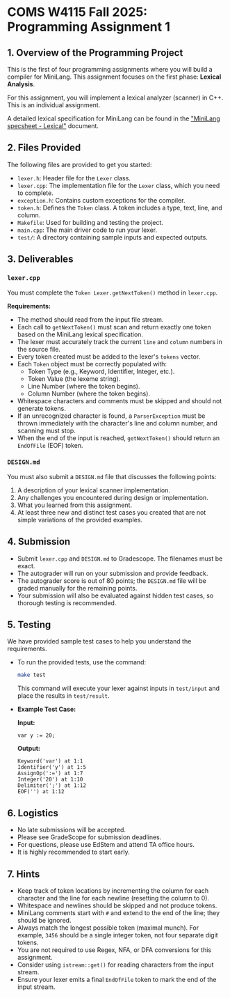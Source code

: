 # COMS W4115 Fall 2025: Programming Assignment 1

## 1\. Overview of the Programming Project

This is the first of four programming assignments where you will build a compiler for MiniLang. This assignment focuses on the first phase: **Lexical Analysis**.

For this assignment, you will implement a lexical analyzer (scanner) in C++. This is an individual assignment.

A detailed lexical specification for MiniLang can be found in the ["MiniLang specsheet - Lexical"](https://docs.google.com/document/d/1QoHRme1exPaBUvD9djJaGjcuq7A--uN1LTLgmENxwws/edit?tab=t.0) document.

## 2\. Files Provided

The following files are provided to get you started:

  * `lexer.h`: Header file for the `Lexer` class.
  * `lexer.cpp`: The implementation file for the `Lexer` class, which you need to complete.
  * `exception.h`: Contains custom exceptions for the compiler.
  * `token.h`: Defines the `Token` class. A token includes a type, text, line, and column.
  * `Makefile`: Used for building and testing the project.
  * `main.cpp`: The main driver code to run your lexer.
  * `test/`: A directory containing sample inputs and expected outputs.

## 3\. Deliverables

### `lexer.cpp`

You must complete the `Token Lexer.getNextToken()` method in `lexer.cpp`.

**Requirements:**

  * The method should read from the input file stream.
  * Each call to `getNextToken()` must scan and return exactly one token based on the MiniLang lexical specification.
  * The lexer must accurately track the current `line` and `column` numbers in the source file.
  * Every token created must be added to the lexer's `tokens` vector.
  * Each `Token` object must be correctly populated with:
      * Token Type (e.g., Keyword, Identifier, Integer, etc.).
      * Token Value (the lexeme string).
      * Line Number (where the token begins).
      * Column Number (where the token begins).
  * Whitespace characters and comments must be skipped and should not generate tokens.
  * If an unrecognized character is found, a `ParserException` must be thrown immediately with the character's line and column number, and scanning must stop.
  * When the end of the input is reached, `getNextToken()` should return an `EndOfFile` (EOF) token.

### `DESIGN.md`

You must also submit a `DESIGN.md` file that discusses the following points:

1.  A description of your lexical scanner implementation.
2.  Any challenges you encountered during design or implementation.
3.  What you learned from this assignment.
4.  At least three new and distinct test cases you created that are not simple variations of the provided examples.

## 4\. Submission

  * Submit `lexer.cpp` and `DESIGN.md` to Gradescope. The filenames must be exact.
  * The autograder will run on your submission and provide feedback.
  * The autograder score is out of 80 points; the `DESIGN.md` file will be graded manually for the remaining points.
  * Your submission will also be evaluated against hidden test cases, so thorough testing is recommended.

## 5\. Testing

We have provided sample test cases to help you understand the requirements.

  * To run the provided tests, use the command:

    ```bash
    make test
    ```

    This command will execute your lexer against inputs in `test/input` and place the results in `test/result`.

  * **Example Test Case:**

    **Input:**

    ```
    var y := 20;
    ```

    **Output:**

    ```
    Keyword('var') at 1:1
    Identifier('y') at 1:5
    AssignOp(':=') at 1:7
    Integer('20') at 1:10
    Delimiter(';') at 1:12
    EOF('') at 1:12
    ```

## 6\. Logistics

  * No late submissions will be accepted.
  * Please see GradeScope for submission deadlines.
  * For questions, please use EdStem and attend TA office hours.
  * It is highly recommended to start early.

## 7\. Hints

  * Keep track of token locations by incrementing the column for each character and the line for each newline (resetting the column to 0).
  * Whitespace and newlines should be skipped and not produce tokens.
  * MiniLang comments start with `#` and extend to the end of the line; they should be ignored.
  * Always match the longest possible token (maximal munch). For example, `3456` should be a single integer token, not four separate digit tokens.
  * You are not required to use Regex, NFA, or DFA conversions for this assignment.
  * Consider using `istream::get()` for reading characters from the input stream.
  * Ensure your lexer emits a final `EndOfFile` token to mark the end of the input stream.